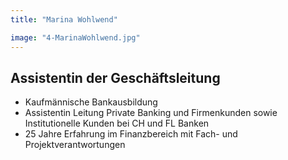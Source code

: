 ```yaml
---
title: "Marina Wohlwend"

image: "4-MarinaWohlwend.jpg"
---
```


## Assistentin der Geschäftsleitung

- Kaufmännische Bankausbildung
- Assistentin Leitung Private Banking und Firmenkunden sowie Institutionelle Kunden bei CH und FL Banken
- 25 Jahre Erfahrung im Finanzbereich mit Fach- und Projektverantwortungen